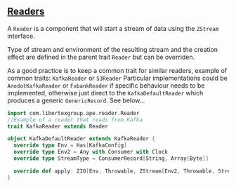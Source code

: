 [Readers](src/main/scala/com/libertexgroup/readers)
------
A `Reader` is a component that will start a stream of data using the `ZStream` interface.

Type of stream and environment of the resulting stream and the creation effect are defined in the parent trait `Reader` but can be overriden.

As a good practice is to keep a common trait for similar readers, example of common traits: `KafkaReader` or `S3Reader`
Particular implementations could be `AnodotKafkaReader` or `FxbankReader` if specific behaviour needs to be implemented,
otherwise just direct to the `KafkaDefaultReader` which produces a generic `GenericRecord`. See below...

```scala
import com.libertexgroup.ape.reader.Reader
//Example of a reader that reads from Kafka
trait KafkaReader extends Reader

object KafkaDefaultReader extends KafkaReader {
  override type Env = Has[KafkaConfig]
  override type Env2 = Any with Consumer with Clock
  override type StreamType = ConsumerRecord[String, Array[Byte]]

  override def apply: ZIO[Env, Throwable, ZStream[Env2, Throwable, StreamType]] = ???
}
```
